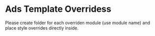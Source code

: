 Ads Template Overridess
=========

Please create folder for each overriden module (use module name) and place style overrides directly inside.
